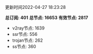 更新时间2022-04-27 18:23:28

**总订阅: 401**
**总节点: 16653**
**有效节点: 2817**
- v2ray节点: 1639
- ssr节点: 556
- trojan节点: 262
- ss节点: 360
